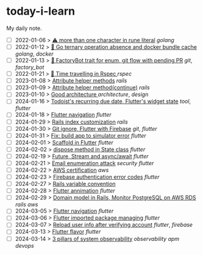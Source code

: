# today-i-learn

My daily note.

- [ ] 2022-01-06 > [ ⚠️ more than one character in rune literal](days/2022_01_06.md) _golang_
- [ ] 2022-01-12 > [ 🧠 Go ternary operation absence and docker bundle cache](days/2022_01_12.md) _golang_, _docker_
- [ ] 2022-01-13 > [ 🧠 FactoryBot trait for enum, git flow with pending PR](days/2022_01_13.md) _git_, _factory_bot_
- [ ] 2022-01-21 > [ 🧠 Time travelling in Rspec ](days/2022_01_21.md) _rspec_
- [ ] 2023-01-08 > [ Attribute helper methods](days/2023_01_08.md) _rails_
- [ ] 2023-01-09 > [ Attribute helper method(continue)](days/2023_01_09.md) _rails_
- [ ] 2023-01-10 > [ Good architecture ](days/2023_01_10.md) _architecture_, _design_
- [ ] 2024-01-16 > [ Todoist's recurring due date, Flutter's widget state](days/2024_01_16.md) _tool_, _flutter_
- [ ] 2024-01-18 > [Flutter navigation](days/2024_01_18.md) _flutter_
- [ ] 2024-01-29 > [Rails index customization](days/2024_01_29.md) _rails_
- [ ] 2024-01-30 > [Git ignore, Flutter with Firebase](days/2024_01_30.md) _git_, _flutter_
- [ ] 2024-01-31 > [Fix: build app to simulator error](days/2024_01_31.md) _flutter_
- [ ] 2024-02-01 > [Scaffold in Flutter](days/2024_02_01.md) _flutter_
- [ ] 2024-02-02 > [dispose method in State class](days/2024_02_02.md) _flutter_
- [ ] 2024-02-19 > [Future, Stream and async/await](days/2024_02_19.md) _flutter_
- [ ] 2024-02-21 > [Email enumeration attack](days/2024_02_21.md) _security_ _flutter_
- [ ] 2024-02-22 > [AWS certification](days/2024_02_22.md) _aws_
- [ ] 2024-02-23 > [Firebase authentication error codes](days/2024_02_23.md) _flutter_
- [ ] 2024-02-27 > [Rails variable convention](days/2024_02_27.md)
- [ ] 2024-02-28 > [Flutter annimation](days/2024_02_28.md) _flutter_
- [ ] 2024-02-29 > [Domain model in Rails, Monitor PostgreSQL on AWS RDS](days/2024_02_29.md) _rails_ _aws_
- [ ] 2024-03-05 > [Flutter navigation](days/2024_03_05.md) _flutter_
- [ ] 2024-03-06 > [Flutter imported package managing](days/2024_03_06.md) _flutter_
- [ ] 2024-03-07 > [Reload user info after verifying account](days/2024_03_07.md) _flutter_, _firebase_
- [ ] 2024-03-13 > [Flutter flavor](days/2024_03_13.md) _flutter_
- [ ] 2024-03-14 > [3 pillars of system observability](days/2024_03_16.md) _observability_ _apm_ _devops_
